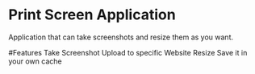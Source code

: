 # Print Screen Application
Application that can take screenshots and resize them as you want.



#Features
Take Screenshot
Upload to specific Website 
Resize
Save it in your own cache  
